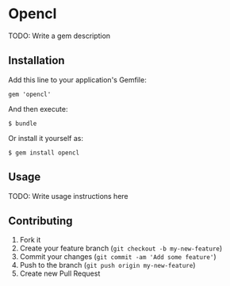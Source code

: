 # Opencl

TODO: Write a gem description

## Installation

Add this line to your application's Gemfile:

    gem 'opencl'

And then execute:

    $ bundle

Or install it yourself as:

    $ gem install opencl

## Usage

TODO: Write usage instructions here

## Contributing

1. Fork it
2. Create your feature branch (`git checkout -b my-new-feature`)
3. Commit your changes (`git commit -am 'Add some feature'`)
4. Push to the branch (`git push origin my-new-feature`)
5. Create new Pull Request
